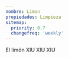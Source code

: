 ```yaml
---
nombre: Limon
propiedades: Limpieza
sitemap:
  priority: 0.7
  changefreq: 'weekly'
---
```

El limón XIU XIU XIU